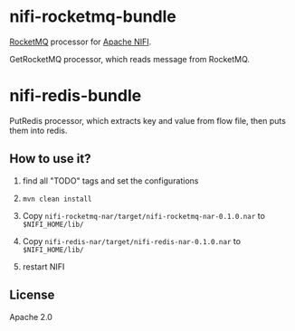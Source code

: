 

# nifi-rocketmq-bundle

[RocketMQ](https://rocketmq.apache.org/) processor for [Apache NIFI](https://nifi.apache.org).

GetRocketMQ processor, which reads message from RocketMQ.

# nifi-redis-bundle

PutRedis processor, which extracts key and value from flow file, then puts them into redis.



## How to use it?

1. find all "TODO" tags and set the configurations

2. `mvn clean install`

3. Copy `nifi-rocketmq-nar/target/nifi-rocketmq-nar-0.1.0.nar` to `$NIFI_HOME/lib/`

4. Copy `nifi-redis-nar/target/nifi-redis-nar-0.1.0.nar` to `$NIFI_HOME/lib/`

5. restart NIFI


## License

Apache 2.0
